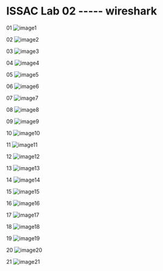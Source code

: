 # ISSAC Lab 02 ----- wireshark #


01 ![image1](https://scontent-fra3-1.xx.fbcdn.net/hphotos-xft1/v/t1.0-9/11866454_717704968360502_3494373614205310687_n.jpg?oh=e4943943e25bce0711f2301121e10d88&oe=567B1A25)

02 ![image2](https://scontent-fra3-1.xx.fbcdn.net/hphotos-xpf1/v/t1.0-9/11903898_717704991693833_2277889393156798519_n.jpg?oh=49838b365e87b9821a35dcf70e5c43a1&oe=56740225)

03 ![image3](https://scontent-fra3-1.xx.fbcdn.net/hphotos-xpf1/v/t1.0-9/11880666_717704988360500_1270779828222355467_n.jpg?oh=75522324199201fe897b55d315dcc716&oe=5680D829)

04 ![image4](https://scontent-fra3-1.xx.fbcdn.net/hphotos-xfp1/v/t1.0-9/11902237_717705011693831_655775517879425871_n.jpg?oh=cbc352d47525b9e4e99186edeece5494&oe=563705A5)

05 ![image5](https://scontent-fra3-1.xx.fbcdn.net/hphotos-xpf1/v/t1.0-9/11866215_717705041693828_1760246748456622600_n.jpg?oh=9b775a34c4a1dc9a95481d24bb0222b4&oe=56394ED0)

06 ![image6](https://scontent-fra3-1.xx.fbcdn.net/hphotos-xtp1/v/t1.0-9/11701170_717705068360492_4352510064441957542_n.jpg?oh=36a44a97a63372e9109b0d7d75d7ffbb&oe=5679313E)

07 ![image7](https://scontent-fra3-1.xx.fbcdn.net/hphotos-xpt1/v/t1.0-9/11892207_717705061693826_5025551493504523155_n.jpg?oh=89d47e0678ccd50c5bc671bf938e82bb&oe=56746DF5)

08 ![image8](https://scontent-fra3-1.xx.fbcdn.net/hphotos-xpf1/v/t1.0-9/11880409_717705088360490_8990104748352066849_n.jpg?oh=7f7a1cfddf312c8033a45f9d7ba0a847&oe=56370719)

09 ![image9](https://scontent-fra3-1.xx.fbcdn.net/hphotos-xtp1/v/t1.0-9/11896093_717705101693822_5247079263903982188_n.jpg?oh=3c8ea626ddde93378b98cd0282ab3a21&oe=56357699)

10 ![image10](https://scontent-fra3-1.xx.fbcdn.net/hphotos-xfp1/v/t1.0-9/11885152_717705131693819_887818312746502511_n.jpg?oh=6a07921f45e30bd3405af55627359fd6&oe=567E4516)

11 ![image11](https://scontent-fra3-1.xx.fbcdn.net/hphotos-xpt1/v/t1.0-9/11880575_717705108360488_236374588096957634_n.jpg?oh=7cdd3b314819fe23885f9fd3e02c8b36&oe=567244D4)

12 ![image12](https://scontent-fra3-1.xx.fbcdn.net/hphotos-xpf1/v/t1.0-9/11934958_717705185027147_2573923358669469492_n.jpg?oh=57151dffe7d7f714fbb30662625a2ad8&oe=5680A406)

13 ![image13](https://scontent-fra3-1.xx.fbcdn.net/hphotos-xpf1/v/t1.0-9/11923192_717705188360480_8854118121409406807_n.jpg?oh=ebbb0511548771e8612497b22539b7fc&oe=567BF0F0)

14 ![image14](https://scontent-fra3-1.xx.fbcdn.net/hphotos-xtp1/v/t1.0-9/11885093_717705211693811_3282928060174949169_n.jpg?oh=5f05513a4c23d1d245bc3ca01a47655c&oe=566CE226)

15 ![image15](https://scontent-fra3-1.xx.fbcdn.net/hphotos-xfp1/v/t1.0-9/11903795_717705321693800_9078282805191994262_n.jpg?oh=dd719e6fc3f95f7083699042e0fd1c7b&oe=56742CB3)

16 ![image16](https://scontent-fra3-1.xx.fbcdn.net/hphotos-xft1/v/t1.0-9/11892231_717705338360465_6917300400371198660_n.jpg?oh=164f4de6fbc4c9b2455aae4fadea5395&oe=56362A8F)

17 ![image17](https://scontent-fra3-1.xx.fbcdn.net/hphotos-xpf1/v/t1.0-9/11873385_717705318360467_3250572235288110597_n.jpg?oh=ace9c2a37abcb747f7a8da97b5a71a02&oe=564007F2)

18 ![image18](https://scontent-fra3-1.xx.fbcdn.net/hphotos-xtp1/v/t1.0-9/11219236_717705371693795_7789316551939170356_n.jpg?oh=4e1449ff5e0032f10772391cebb5e4ad&oe=5680C50E)

19 ![image19](https://scontent-fra3-1.xx.fbcdn.net/hphotos-xpt1/v/t1.0-9/11885232_717705411693791_455133652353366469_n.jpg?oh=2b12451b296618eeed726ce62412b6f2&oe=5676D1EC)

20 ![image20](https://scontent-fra3-1.xx.fbcdn.net/hphotos-xft1/v/t1.0-9/11891106_717705405027125_4170018180327782229_n.jpg?oh=ac7cc5aa978eb7e1848b2b570db05212&oe=5680C710)

21 ![image21](https://scontent-fra3-1.xx.fbcdn.net/hphotos-xfp1/v/t1.0-9/11887877_717705401693792_2563681593870113927_n.jpg?oh=879423dd722e5bd2dec45bc6a9087d3c&oe=563F09BD)


